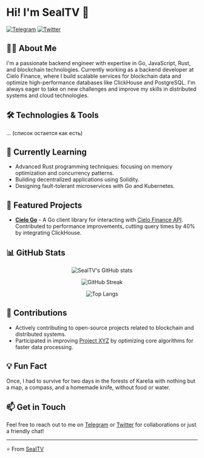 # Hi! I'm SealTV 🦭

[![Telegram](https://img.shields.io/badge/Telegram-2CA5E0?style=for-the-badge&logo=telegram&logoColor=white)](https://t.me/SealTV)
[![Twitter](https://img.shields.io/badge/Twitter-%231DA1F2.svg?style=for-the-badge&logo=Twitter&logoColor=white)](https://twitter.com/SealTV_)

## 👨‍💻 About Me

I'm a passionate backend engineer with expertise in Go, JavaScript, Rust, and blockchain technologies. Currently working as a backend developer at Cielo Finance, where I build scalable services for blockchain data and optimize high-performance databases like ClickHouse and PostgreSQL. I'm always eager to take on new challenges and improve my skills in distributed systems and cloud technologies.

## 🛠️ Technologies & Tools

... (список остается как есть)

## 🌱 Currently Learning

- Advanced Rust programming techniques: focusing on memory optimization and concurrency patterns.
- Building decentralized applications using Solidity.
- Designing fault-tolerant microservices with Go and Kubernetes.

## 🚀 Featured Projects

- **[Cielo Go](https://github.com/SealTV/cielogo)** - A Go client library for interacting with [Cielo Finance API](https://api-info.cielo.finance/). Contributed to performance improvements, cutting query times by 40% by integrating ClickHouse.

## 📊 GitHub Stats


<p align="center">
  <img src="https://github-readme-stats.vercel.app/api?username=SealTV&show_icons=true&theme=dracula&count_private=true" alt="SealTV's GitHub stats" />
</p>

<p align="center">
  <img src="https://streak-stats.demolab.com?user=SealTV&theme=deuteranopia-friendly-theme&hide_border=true&exclude_days=Sun%2CSat" alt="GitHub Streak" />
</p>

<p align="center">
  <img src="https://github-readme-stats.vercel.app/api/top-langs/?username=SealTV&langs_count=5&theme=dracula&show_icons=true&exclude_repo=iridium-diplom,VeeamTest,NeiralNet" alt="Top Langs" />
</p>


## 💼 Contributions

- Actively contributing to open-source projects related to blockchain and distributed systems.
- Participated in improving [Project XYZ](link) by optimizing core algorithms for faster data processing.

## 💡 Fun Fact

Once, I had to survive for two days in the forests of Karelia with nothing but a map, a compass, and a homemade knife, without food or water.

## 📫 Get in Touch

Feel free to reach out to me on [Telegram](https://t.me/SealTV) or [Twitter](https://twitter.com/SealTV_) for collaborations or just a friendly chat!

---

⭐️ From [SealTV](https://github.com/SealTV)
